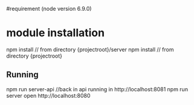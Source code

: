 #requirement
(node version 6.9.0)

# module installation
npm install         // from directory {projectroot}/server
npm install         // from directory {projectroot}

## Running
npm run server-api  //back in api running in http://localhost:8081
npm run server
open http://localhost:8080

